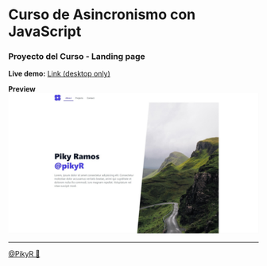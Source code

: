 
# Curso de Asincronismo con JavaScript

### Proyecto del Curso - Landing page

**Live demo:**  [Link (desktop only)](https://pikyr.github.io/cursoJavaScriptAsincronismo/src/landing/index.html)

**Preview**
![preview](https://raw.githubusercontent.com/PikyR/cursoJavaScriptAsincronismo/main/src/landing/assets/images/LandingPreview.jpg)

---
[@PikyR 👺](https://pikyr.github.io/cursoJavaScriptAsincronismo/src/landing/index.html)
